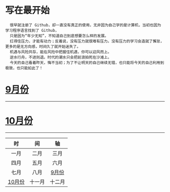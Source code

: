 # 写在最开始
```
  很早就注册了 Github，却一直没有真正的使用，无非因为自己学的是计算机，当初也因为学习程序语言找到了 Github，
  只是因为“年少无知”，不知道自己到底想要怎么样的发展。
  扛得住压力，才能有动力；反着说，没有压力就很难有压力。没有压力的学习会造就了懈怠，更多的是无方向感，时间久了就开始迷失了。
  机遇与风险共存，能在风险中把握住机遇，你可以迎风而上。
  逆水行舟，不进则退。时代的潮水只会把前浪拍死在沙滩上。
  今天的自己看着昨天，悔不当初；为了不让明天的自己继续无错，也只能将今天的自己利用到极致，也只能如此了！
```

# [9月份](https://github.com/queenta/goddog/blob/master/Sep.md)
---
# [10月份](https://github.com/queenta/goddog/blob/master/Oct.md)
---
|时|间|轴|
|:---:|:---:|:---:|
|一月|二月|三月|
|四月|五月|六月|
|七月|八月|[9月份](https://github.com/queenta/goddog/blob/master/Sep.md)|
|[10月份](https://github.com/queenta/goddog/blob/master/Oct.md)|十一月|十二月|
